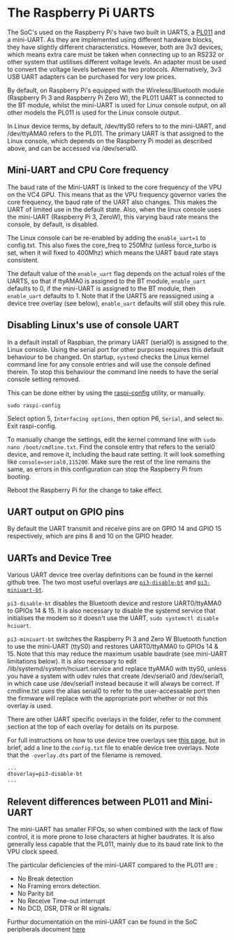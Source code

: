 # The Raspberry Pi UARTS

The SoC's used on the Raspberry Pi's have two built in UARTS, a [PL011](http://infocenter.arm.com/help/index.jsp?topic=/com.arm.doc.ddi0183g/index.html) and a mini-UART. As they are implemented using different hardware blocks, they have slightly different characteristics. However, both are 3v3 devices, which means extra care must be taken when connecting up to an RS232 or other system that ustilises different voltage levels. An adapter must be used to convert the voltage levels between the two protocols. Alternatively, 3v3 USB UART adapters can be purchased for very low prices. 
 
By default, on Raspberry Pi's equipped with the Wireless/Bluetooth module (Raspberry Pi 3 and Raspberry Pi Zero W), the PL011 UART is connected to the BT module, whilst the mini-UART is used for Linux console output, on all other models the PL011 is used for the Linux console output. 

In Linux device terms, by default, /dev/ttyS0 refers to to the mini-UART, and /dev/ttyAMA0 refers to the PL011. The primary UART is that assigned to the Linux console, which depends on the Raspberry Pi model as described above, and can be accessed via /dev/serial0.

## Mini-UART and CPU Core frequency

The baud rate of the Mini-UART is linked to the core frequency of the VPU on the VC4 GPU. This means that as the VPU frequency governor varies the core frequency, the baud rate of the UART also changes. This makes the UART of limited use in the default state. Also, when the linux console uses the mini-UART (Raspberry Pi 3, ZeroW), this varying baud rate means the console, by default, is disabled. 

The Linux console can be re-enabled by adding the `enable_uart=1` to config.txt. This also fixes the core_freq to 250Mhz (unless force_turbo is set, when it will fixed to 400Mhz) which means the UART baud rate stays consistent. 

The default value of the `enable_uart` flag depends on the actual roles of the UARTS, so that if ttyAMA0 is assigned to the BT module, `enable_uart` defaults to 0, if the mini-UART is assigned to the BT module, then `enable_uart` defaults to 1. Note that if the UARTS are reassigned using a device tree overlay (see below), `enable_uart` defaults will still obey this rule.

## Disabling Linux's use of console UART

In a default install of Raspbian, the primary UART (serial0) is assigned to the Linux console. Using the serial port for other purposes requires this default behaviour to be changed. On startup, `systemd` checks the Linux kernel command line for any console entries and will use the console defined therein. To stop this behaviour the command line needs to have the serial console setting removed.

This can be done either by using the [raspi-config](raspi-config.md) utility, or manually.
```
sudo raspi-config
```
Select option 5, `Interfacing options`, then option P6, `Serial`, and select `No`. Exit raspi-config.

To manually change the settings, edit the kernel command line with `sudo nano /boot/cmdline.txt`. Find the console entry that refers to the serial0 device, and remove it, including the baud rate setting. It will look something like `console=serial0,115200`. Make sure the rest of the line remains the same, as errors in this configuration can stop the Raspberry Pi from booting.

Reboot the Raspberry Pi for the change to take effect.

## UART output on GPIO pins

By default the UART transmit and receive pins are on GPIO 14 and GPIO 15 respectively, which are pins 8 and 10 on the GPIO header.

## UARTs and Device Tree

Various UART device tree overlay definitions can be found in the kernel github tree. The two most useful overlays are [`pi3-disable-bt`](https://github.com/raspberrypi/linux/blob/rpi-4.11.y/arch/arm/boot/dts/overlays/pi3-disable-bt-overlay.dts) and [`pi3-miniuart-bt`](https://github.com/raspberrypi/linux/blob/rpi-4.11.y/arch/arm/boot/dts/overlays/pi3-miniuart-bt-overlay.dts).

`pi3-disable-bt` disables the Bluetooth device and restore UART0/ttyAMA0 to GPIOs 14 & 15. It is also necessary to disable the systemd service that initialises the modem so it doesn't use the UART, `sudo systemctl disable hciuart`.

`pi3-miniuart-bt` switches the Raspberry Pi 3 and Zero W Bluetooth function to use the mini-UART (ttyS0) and restores UART0/ttyAMA0 to GPIOs 14 & 15. Note that this may reduce the maximum usable baudrate (see mini-UART limitations below). It is also necessary to edit /lib/systemd/system/hciuart.service and replace ttyAMA0 with ttyS0, unless you have a system with udev rules that create /dev/serial0 and /dev/serial1, in which case use /dev/serial1 instead because it will always be correct. If cmdline.txt uses the alias serial0 to refer to the user-accessable port then the firmware will replace with the appropriate port whether or not this overlay is used.

There are other UART specific overlays in the folder, refer to the comment section at the top of each overlay for details on its purpose.

For full instructions on how to use device tree overlays see [this page](./device-tree.md), but in brief, add a line to the `config.txt` file to enable device tree overlays. Note that the `-overlay.dts` part of the filename is removed.
```
...
dtoverlay=pi3-disable-bt
...
```
## Relevent differences between PL011 and Mini-UART

The mini-UART has smaller FIFOs, so when combined with the lack of flow control, it is more prone to lose characters at higher baudrates. It is also generally less capable that the PL011, mainly due to its baud rate link to the VPU clock speed.

The particular deficiencies of the mini-UART compared to the PL011 are :
- No Break detection
- No Framing errors detection.
- No Parity bit
- No Receive Time-out interrupt
- No DCD, DSR, DTR or RI signals. 

Furthur documentation on the mini-UART can be found in the SoC peripherals document [here](https://www.raspberrypi.org/wp-content/uploads/2012/02/BCM2835-ARM-Peripherals.pdf)

